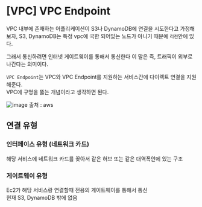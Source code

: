 # [VPC] VPC Endpoint

VPC 내부에 존재하는 어플리케이션이 S3나 DynamoDB에 연결을 시도한다고 가정해보자,
S3, DynamoDB는 특정 vpc에 국한 되어있는 노드가 아니기 때문에 `리전`안에 있다.

그래서 통신하려면 인터넷 게이트웨이를 통해서 통신한다
이 말은 즉, 트래픽이 외부로 나간다는 의미이다.

`VPC Endpoint`는 VPC와 VPC Endpoint를 지원하는 서비스간에 다이렉트 연결을 지원해준다.  
VPC에 구멍을 뚫는 개념이라고 생각하면 된다.

![image](https://user-images.githubusercontent.com/40623433/219769538-cd06a99f-655c-417a-8ac1-0fe33d1b0225.png)
출처 : aws

## 연결 유형

### 인터페이스 유형 (네트워크 카드)

해당 서비스에 네트워크 카드를 꽂아서 같은 허브 또는 같은 대역폭안에 있는 구조

### 게이트웨이 유형

Ec2가 해당 서비스랑 연결할때 전용의 게이트웨이를 통해서 통신  
 현재 S3, DynamoDB 밖에 없음
